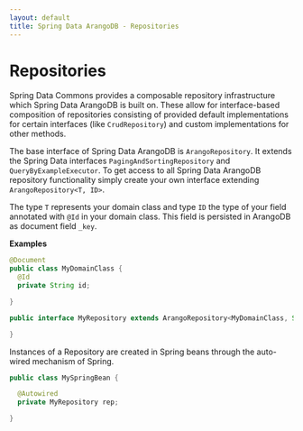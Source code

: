 ```yaml
---
layout: default
title: Spring Data ArangoDB - Repositories
---
```

# Repositories

Spring Data Commons provides a composable repository infrastructure which Spring Data ArangoDB is built on. These allow for interface-based composition of repositories consisting of provided default implementations for certain interfaces (like `CrudRepository`) and custom implementations for other methods.

The base interface of Spring Data ArangoDB is `ArangoRepository`. It extends the Spring Data interfaces `PagingAndSortingRepository` and `QueryByExampleExecutor`. To get access to all Spring Data ArangoDB repository functionality simply create your own interface extending `ArangoRepository<T, ID>`.

The type `T` represents your domain class and type `ID` the type of your field annotated with `@Id` in your domain class. This field is persisted in ArangoDB as document field `_key`.

**Examples**

```java
@Document
public class MyDomainClass {
  @Id
  private String id;

}

public interface MyRepository extends ArangoRepository<MyDomainClass, String> {

}
```

Instances of a Repository are created in Spring beans through the auto-wired mechanism of Spring.

```java
public class MySpringBean {

  @Autowired
  private MyRepository rep;

}
```
